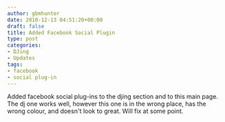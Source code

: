 ```yaml
---
author: gbmhunter
date: 2010-12-13 04:51:20+00:00
draft: false
title: Added Facebook Social Plugin
type: post
categories:
- DJing
- Updates
tags:
- facebook
- social plug-in
---
```


Added facebook social plug-ins to the djing section and to this main page. The dj one works well, however this one is in the wrong place, has the wrong colour, and doesn't look to great. Will fix at some point.
